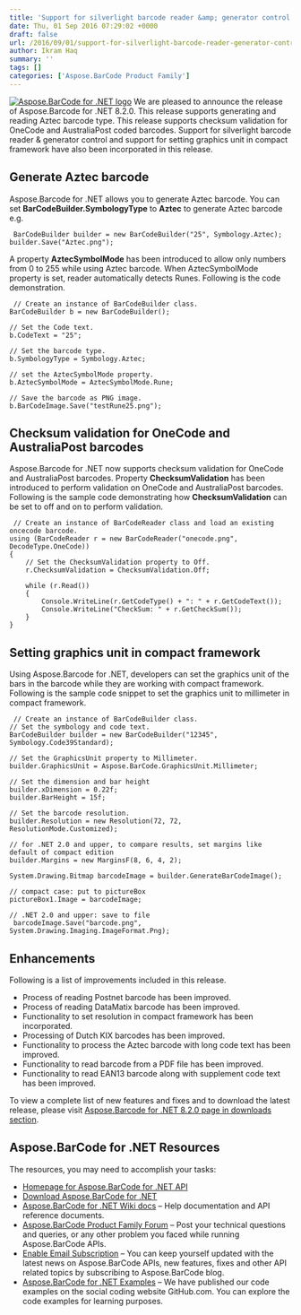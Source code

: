 ```yaml
---
title: 'Support for silverlight barcode reader &amp; generator control and generate Aztec coded barcode using Aspose.BarCode for .NET 8.2.0'
date: Thu, 01 Sep 2016 07:29:02 +0000
draft: false
url: /2016/09/01/support-for-silverlight-barcode-reader-generator-control-and-generate-aztec-coded-barcode-using-aspose.barcode-for-.net-8.2.0/
author: Ikram Haq
summary: ''
tags: []
categories: ['Aspose.BarCode Product Family']
---
```


[![][1]](https://blog.aspose.com/wp-content/uploads/sites/2/2013/07/aspose-Barcode-for-net_100.png) We are pleased to announce the release of Aspose.Barcode for .NET 8.2.0. This release supports generating and reading Aztec barcode type. This release supports checksum validation for OneCode and AustraliaPost coded barcodes. Support for silverlight barcode reader & generator control and support for setting graphics unit in compact framework have also been incorporated in this release.

## Generate Aztec barcode

Aspose.Barcode for .NET allows you to generate Aztec barcode. You can set **BarCodeBuilder.SymbologyType** to **Aztec** to generate Aztec barcode e.g.

```
 BarCodeBuilder builder = new BarCodeBuilder("25", Symbology.Aztec);
builder.Save("Aztec.png"); 
```

A property **AztecSymbolMode** has been introduced to allow only numbers from 0 to 255 while using Aztec barcode. When AztecSymbolMode property is set, reader automatically detects Runes. Following is the code demonstration.

```
 // Create an instance of BarCodeBuilder class.
BarCodeBuilder b = new BarCodeBuilder();

// Set the Code text.
b.CodeText = "25";

// Set the barcode type.
b.SymbologyType = Symbology.Aztec;

// set the AztecSymbolMode property.
b.AztecSymbolMode = AztecSymbolMode.Rune;

// Save the barcode as PNG image.
b.BarCodeImage.Save("testRune25.png"); 
```

## Checksum validation for OneCode and AustraliaPost barcodes

Aspose.Barcode for .NET now supports checksum validation for OneCode and AustraliaPost barcodes. Property **ChecksumValidation** has been introduced to perform validation on OneCode and AustraliaPost barcodes. Following is the sample code demonstrating how **ChecksumValidation** can be set to off and on to perform validation.

```
 // Create an instance of BarCodeReader class and load an existing oncecode barcode.
using (BarCodeReader r = new BarCodeReader("onecode.png", DecodeType.OneCode))
{
    // Set the ChecksumValidation property to Off.
    r.ChecksumValidation = ChecksumValidation.Off;

    while (r.Read())
    {
        Console.WriteLine(r.GetCodeType() + ": " + r.GetCodeText());
        Console.WriteLine("CheckSum: " + r.GetCheckSum());
    }
} 
```

## Setting graphics unit in compact framework

Using Aspose.Barcode for .NET, developers can set the graphics unit of the bars in the barcode while they are working with compact framework. Following is the sample code snippet to set the graphics unit to millimeter in compact framework.

```
 // Create an instance of BarCodeBuilder class.
// Set the symbology and code text.
BarCodeBuilder builder = new BarCodeBuilder("12345", Symbology.Code39Standard);

// Set the GraphicsUnit property to Millimeter.
builder.GraphicsUnit = Aspose.BarCode.GraphicsUnit.Millimeter;

// Set the dimension and bar height
builder.xDimension = 0.22f;
builder.BarHeight = 15f;

// Set the barcode resolution.
builder.Resolution = new Resolution(72, 72, ResolutionMode.Customized);

// for .NET 2.0 and upper, to compare results, set margins like default of compact edition
builder.Margins = new MarginsF(8, 6, 4, 2);

System.Drawing.Bitmap barcodeImage = builder.GenerateBarCodeImage();

// compact case: put to pictureBox
pictureBox1.Image = barcodeImage;

// .NET 2.0 and upper: save to file
 barcodeImage.Save("barcode.png", System.Drawing.Imaging.ImageFormat.Png); 
```

## Enhancements

Following is a list of improvements included in this release.

*   Process of reading Postnet barcode has been improved.
*   Process of reading DataMatix barcode has been improved.
*   Functionality to set resolution in compact framework has been incorporated.
*   Processing of Dutch KIX barcodes has been improved.
*   Functionality to process the Aztec barcode with long code text has been improved.
*   Functionality to read barcode from a PDF file has been improved.
*   Functionality to read EAN13 barcode along with supplement code text has been improved.

To view a complete list of new features and fixes and to download the latest release, please visit [Aspose.Barcode for .NET 8.2.0 page in downloads section][2].

## Aspose.BarCode for .NET Resources

The resources, you may need to accomplish your tasks:

*   [Homepage for Aspose.BarCode for .NET API][3]
*   [Download Aspose.BarCode for .NET][4]
*   [Aspose.BarCode for .NET Wiki docs][5] – Help documentation and API reference documents.
*   [Aspose.BarCode Product Family Forum][6] – Post your technical questions and queries, or any other problem you faced while running Aspose.BarCode APIs.
*   [Enable Email Subscription][7] – You can keep yourself updated with the latest news on Aspose.BarCode APIs, new features, fixes and other API related topics by subscribing to Aspose.BarCode blog.
*   [Aspose.BarCode for .NET Examples][8] – We have published our code examples on the social coding website GitHub.com. You can explore the code examples for learning purposes.




[1]: https://blog.aspose.com/wp-content/uploads/sites/2/2013/07/aspose-Barcode-for-net_100.png "Aspose.BarCode for .NET logo"
[2]: http://www.aspose.com/community/files/51/.net-components/aspose.barcode-for-.net/default.aspx
[3]: https://www.aspose.com/products/barcode/net
[4]: https://downloads.aspose.com/barcode/net
[5]: https://docs.aspose.com/display/barcodenet/Home
[6]: https://forum.aspose.com/c/barcode
[7]: https://blog.aspose.com/
[8]: https://github.com/aspose-barcode/Aspose.BarCode-for-.NET





